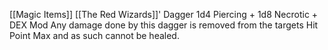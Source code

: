[[Magic Items]]
[[The Red Wizards]]' Dagger
1d4 Piercing + 1d8 Necrotic + DEX Mod
Any damage done by this dagger is removed from the targets Hit Point Max and as such cannot be healed.